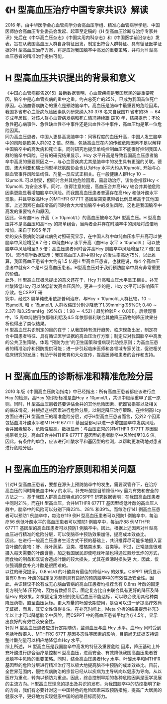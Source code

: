 # 《H 型高血压治疗中国专家共识》解读  
2016 年，由中华医学会心血管病学分会高血压学组、精准心血管病学学组、中国医师协会高血压专业委员会发起、起草至定稿的《H 型高血压诊断与治疗专家共识》先后在《中华高血压杂志》《中国实用内科杂志》和《中国医学前沿杂志》发表，旨在从我国高血压人群自身特征出发，制定出符合人群特征、具有循证医学证据的H 型高血压治疗方案，将是应对我国脑卒中高发的重要策略，并将为H 型高血压患者的精准治疗提供可能。  
# H 型高血压共识提出的背景和意义  
《中国心血管病报告2015》最新数据表明，心血管疾病是我国居民的最重要死因，脑卒中是心血管疾病的重中之重，约占总死亡的$25\%$，已成为我国首位死亡原因，心脑血管病防治的重点是预防脑卒中。高血压是脑卒中最重要的危险因素。我国多省市心血管病危险因素队列研究纳入30 378 名来自我国11 省市的$35\sim64$  岁成年居民，对该人群心血管病发病和死亡情况持续跟 踪10 年，结果提示：不论急性冠心病事件、急性缺血性卒中事件还是出血性卒中事件，高血压均是第一位危险因素。  
同为高血压患者，中国人更易高发脑卒中：同等程度的血压升高，中国人发生脑卒中的风险是欧美人群的2.2 倍。然而，包括高血压在内的传统危险因素不足以解释中国脑卒中的高发病和死亡率，同时研究也提示单纯控制血压不能很好控制我国人群的脑卒中风险。已有的研究结果显示，Hcy 水平升高是导致我国高血压患者脑卒中高发的重要原因之一，与心血管疾病尤其是脑卒中的发生具有更强的关联。德国、澳大利亚和瑞士同型半胱氨酸协会也认为Hcy 水平大约从$10\upmu\mathrm{mol}/\mathrm{L}$ 开始与心脑血管事件风险呈线性、剂量—反应式正相关。在一般健康人群Hcy $10\sim12\upmu\mathrm{mol}/\mathrm{L}$ 可以耐受，但同时合并其他危险因素，需启动治疗，该协会推荐$\mathrm{Hcy}<10\upmu\mathrm{mol}/\mathrm{L}$ 为安全水平。同时，值得注意的是，高血压合并高Hcy 较合并其他危险因素更能显著增加脑卒中风险。而我国高血压患者普遍存在高Hcy 和低叶酸水平现象，并且导致高Hcy 的MTHFR 677TT 基因型突变携带者比例显著高于其他国家，上述因素在血压增高的同时会大大增加脑卒中的发生风险，这也是我国脑卒中高发的重要特点和原因。  
因此，伴有血Hcy 升高（$\geqslant10\upmu\mathrm{mol}/\mathrm{L}$）的高血压被命名为H 型高血压。H 型高血压并不是高血压和高Hcy 的简单组合，当两者合并存在时脑卒中的风险将成倍地增加。来自于1995 年开  
始的安庆慢病防治巢式病例对照研究显示，在中国人群中单纯血压水平升高可以使脑卒中风险增至9.7 倍；单纯血Hcy 水平升高（血Hcy 水平$\geqslant10\upmu\mathrm{mol}/\mathrm{L}$）可以使脑卒中风险增至3.5 倍；高血压患者同时合并高Hcy 则脑卒中风险增至12.7 倍( 图19)。流行病学数据显示：我国高血压人群中高Hcy 的发生率高达$75\%$，以此推算，我国高血压患者中大约有1.5 亿是H 型高血压患者，也就是说，每4 个高血压患者中就有3 个是H 型高血压患者。H型高血压对于我们预防脑卒中具有非常重要的价值。  
此外，H 型高血压概念提出的意义还在于，Hcy 升高和血压水平呈正相关。补充叶酸降低Hcy 可以降低新发高血压风险。更进一步的是，Hcy 水平可以影响降压疗效。在CSPPT 研  
究中，经过3 周单纯使用依那普利治疗，与$\mathrm{Hcy}<10\upmu\mathrm{mol}/\mathrm{L}$人群比较，$10\sim15\upmu\mathrm{mol}/\mathrm{L}$ 和$\geqslant15\upmu\mathrm{mol}/\mathrm{L}$ 人群收缩压分别少降低了$1.39\mathrm{mmHg}(95\%C I;\ 0.40\sim2.37)$ 和$3.25\mathrm{mmHg}$（$95\%C I$：$1.98\sim4.52)$ ( 趋势检验$P<0.001)$。后续观察中，15 周单纯使用依那普利后及4.5 年依那普利联合其他降压药物的降压效果分析也得出了类似结果。  
H 型高血压共识制定的目的在于：从我国特有流行趋势、临床现象出发，制定符合中国患者特征、具有循证医学证据的高血压治疗方案；制定应对我国脑卒中高发的公共卫生策略，体现 “预防为主”的卫生国策和慢病现代防控原则；为高血压患者的精准治疗和预防提供可能；进一步引起临床医师和各领域专家关注，促进相关临床研究的发展；有助于科普教育和大众宣传，提高医师和患者的合作和支持。  
# H 型高血压的诊断标准和精准危险分层  
2010 年版《中国高血压防治指南》中已经指出：所有高血压患者都应该进行血Hcy 的检测，高Hcy 的诊断标准是血$\mathrm{Hcy}\geqslant10\upmu\mathrm{mol}/\mathrm{L}$，共识中继续重申了这一原则。同时，H 型高血压患者还要评估合并的其他危险因素、靶器官损害以及相关的临床情况，并根据这些因素进行危险分层，以制定降压治疗策略。在控制高Hcy 方面应进行H 型高血压的精准危险分层，对于H型高血压患者而言，另外2 个因素包括血清叶酸水平和MTHFR 677TT 基因型都可以进一步增加脑卒中发病风险，合并因素越多，危险性越高。数据显示：与血压正常的非MTHFR 677TT 基因型携带者比较，高血压合并MTHFR 677TT 基因型的患者脑卒中风险增至10.6 倍。因此，有条件的单位，应该进行叶酸水平和基因型的检测，以帮助更准确地对患者进行危险分层。  
# H 型高血压的治疗原则和相关问题  
针对H 型高血压患者，要想在源头上预防脑卒中的发生，需要双管齐下，在治疗高血压的同时降低血中Hcy 的水平。补充叶酸是目前降低Hcy 最为有效和安全的方法之一。基于我国人群高血压特点的CSPPT 研究数据表明：在我国高血压患者中同时$21\%$，而在H 型高血压，合并MTHFR 677TT 基因型或低叶酸的高血压人群中，脑卒中的风险可以分别下降$23\%$、$28\%$ 和$39\%$。而每治疗141 例高血压患者可以预防1 例脑卒中，每治疗119 例H 型高血压患者可以预防1 例脑卒中，每治疗56 例低叶酸水平的高血压患者可以预防1 例脑卒中，每治疗88 例MTHFR 677TT 基因型的高血压患者可以预防1 例脑卒中。因此，根据上述因素对H 型高血压进行精准的危险分层，可以使脑卒中预防效果加倍，提高成本效益比。  
因此，在进行一般高血压患者生活方式干预的基础上，共识推荐尽可能多地摄入富含叶酸的食物：肝、绿叶蔬菜、豆类、柑橘类水果、谷类等。不过，正常膳食很难摄入每天需要的叶酸含量，加之我国居民即使吃绿叶菜也得通过煎炒烹炸的方式，而食物的制备和烹调会造成叶酸的较大损失，尤其在煮沸时损失更 大，因此，仅仅强调膳食补充叶酸是很困难的。  
以往的研究提示，$0.8\mathrm{ms/d}$ 的叶酸具有最佳的降低Hcy 的效果。CSPPT 研究显示含有$0.8\mathrm{ms}$ 叶酸的固定复方制剂具有良好的预防脑卒中的有效性及安全性。因此，共识建议不论有或无心脑血管病的高血压患者均推荐含有 $0.8\mathrm{ms}$  叶酸的固定复方制剂降 压药物，因为有数据显示，固定复方比自由联合具有更好的降压及降低Hcy 的效果。如果固定复方制剂使用后血压不能达标，可以联合使用其他种类降压药物，直至血压达标。更大剂量的叶酸长期使用，是否可以进一步提高疗效尚无证据，而且，其安全性值得关注。在补充时间上，Meta 分析的结果提示补充3 年以上才可以降低脑卒中风险，而CSPPT 中的高血压患者平均治疗4.5年，显示出良好的有效性及安全性。  
针对 H  型高血压患者应进行定期随访，监测血压与血 Hcy 水平。血Hcy 同时受到包括叶酸摄入、MTHFRC 677T 基因多态性等因素的影响，目前尚无证据支持调整叶酸剂量可以相应地降低血Hcy 水平。  
综上所述， H  型高血压是我国脑卒中高发的特征及重要危险 因素，降压基础上补充叶酸进行综合治疗是控制H 型高血压，进而安全、有效降低我国高血压患者首发脑卒中风险的重要策略。同时，结合高血压患者Hcy 水平、叶酸水平和MTHFR 基因型的危险分层进行精准治疗可以极大地提高脑卒中预防的成本效益比。目前，全世界范围内，慢性疾病防治的宗旨已经从以疾病为主导转向以健康为导向，从以医疗为重点，转向以预防为重点。因此，综合控制早期的各种危险因素是医学发展的主流方向。H型高血压理念的提出及共识的发布，为我国脑卒中的防控指明了新的方向，我们有必要针对这一中国特色的危险因素采取预防措施，提高广大居民的健康水平，更好地为实现健康中国的战略目标而努力。  
